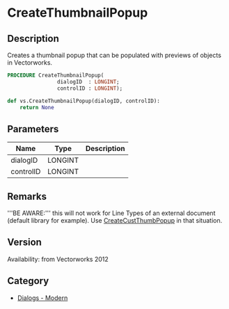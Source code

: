 # CreateThumbnailPopup

## Description
Creates a thumbnail popup that can be populated with previews of objects in Vectorworks.

```pascal
PROCEDURE CreateThumbnailPopup(
				dialogID  : LONGINT;
				controlID : LONGINT);
```

```python
def vs.CreateThumbnailPopup(dialogID, controlID):
    return None
```

## Parameters
|Name|Type|Description|
|---|---|---|
|dialogID|LONGINT|   |
|controlID|LONGINT|   |

## Remarks
'''BE AWARE:''' this will not work for Line Types of an external document (default library for example). Use [CreateCustThumbPopup](CreateCustThumbPopup.md) in that situation.

## Version
Availability: from Vectorworks 2012

## Category
* [Dialogs - Modern](../Categories/Dialogs%20-%20Modern.md)
